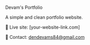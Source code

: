 Devam's Portfolio

A simple and clean portfolio website.

🔗 Live site: [your-website-link.com]

📧 Contact: dendevams84@gmail.com

